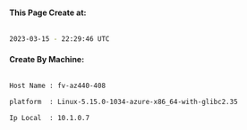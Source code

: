 
   
#### This Page Create at:

```bash

2023-03-15 - 22:29:46 UTC

```

#### Create By Machine:

```bash

Host Name : fv-az440-408

platform  : Linux-5.15.0-1034-azure-x86_64-with-glibc2.35

Ip Local  : 10.1.0.7

```

